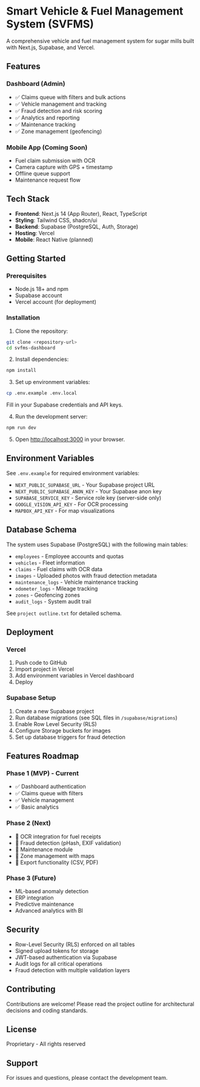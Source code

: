 # Smart Vehicle & Fuel Management System (SVFMS)

A comprehensive vehicle and fuel management system for sugar mills built with Next.js, Supabase, and Vercel.

## Features

### Dashboard (Admin)
- ✅ Claims queue with filters and bulk actions
- ✅ Vehicle management and tracking
- ✅ Fraud detection and risk scoring
- ✅ Analytics and reporting
- ✅ Maintenance tracking
- ✅ Zone management (geofencing)

### Mobile App (Coming Soon)
- Fuel claim submission with OCR
- Camera capture with GPS + timestamp
- Offline queue support
- Maintenance request flow

## Tech Stack

- **Frontend**: Next.js 14 (App Router), React, TypeScript
- **Styling**: Tailwind CSS, shadcn/ui
- **Backend**: Supabase (PostgreSQL, Auth, Storage)
- **Hosting**: Vercel
- **Mobile**: React Native (planned)

## Getting Started

### Prerequisites

- Node.js 18+ and npm
- Supabase account
- Vercel account (for deployment)

### Installation

1. Clone the repository:
```bash
git clone <repository-url>
cd svfms-dashboard
```

2. Install dependencies:
```bash
npm install
```

3. Set up environment variables:
```bash
cp .env.example .env.local
```

Fill in your Supabase credentials and API keys.

4. Run the development server:
```bash
npm run dev
```

5. Open [http://localhost:3000](http://localhost:3000) in your browser.

## Environment Variables

See `.env.example` for required environment variables:

- `NEXT_PUBLIC_SUPABASE_URL` - Your Supabase project URL
- `NEXT_PUBLIC_SUPABASE_ANON_KEY` - Your Supabase anon key
- `SUPABASE_SERVICE_KEY` - Service role key (server-side only)
- `GOOGLE_VISION_API_KEY` - For OCR processing
- `MAPBOX_API_KEY` - For map visualizations

## Database Schema

The system uses Supabase (PostgreSQL) with the following main tables:

- `employees` - Employee accounts and quotas
- `vehicles` - Fleet information
- `claims` - Fuel claims with OCR data
- `images` - Uploaded photos with fraud detection metadata
- `maintenance_logs` - Vehicle maintenance tracking
- `odometer_logs` - Mileage tracking
- `zones` - Geofencing zones
- `audit_logs` - System audit trail

See `project outline.txt` for detailed schema.

## Deployment

### Vercel

1. Push code to GitHub
2. Import project in Vercel
3. Add environment variables in Vercel dashboard
4. Deploy

### Supabase Setup

1. Create a new Supabase project
2. Run database migrations (see SQL files in `/supabase/migrations`)
3. Enable Row Level Security (RLS)
4. Configure Storage buckets for images
5. Set up database triggers for fraud detection

## Features Roadmap

### Phase 1 (MVP) - Current
- ✅ Dashboard authentication
- ✅ Claims queue with filters
- ✅ Vehicle management
- ✅ Basic analytics

### Phase 2 (Next)
- 🔄 OCR integration for fuel receipts
- 🔄 Fraud detection (pHash, EXIF validation)
- 🔄 Maintenance module
- 🔄 Zone management with maps
- 🔄 Export functionality (CSV, PDF)

### Phase 3 (Future)
- ML-based anomaly detection
- ERP integration
- Predictive maintenance
- Advanced analytics with BI

## Security

- Row-Level Security (RLS) enforced on all tables
- Signed upload tokens for storage
- JWT-based authentication via Supabase
- Audit logs for all critical operations
- Fraud detection with multiple validation layers

## Contributing

Contributions are welcome! Please read the project outline for architectural decisions and coding standards.

## License

Proprietary - All rights reserved

## Support

For issues and questions, please contact the development team.

